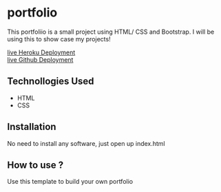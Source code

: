 # portfolio


This portfoliio is a small project using HTML/ CSS and Bootstrap. I will be using this to show case my projects!

[live Heroku Deployment](https://portfoilo-sema.herokuapp.com/) <br>
[live Github Deployment](https://tsema000.github.io/portfolioT/)<br>

## Technollogies Used

* HTML
* CSS

## Installation
No need to install any software, just open up index.html

## How to use ?
Use this template to build your own portfolio
